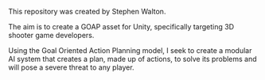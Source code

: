 This repository was created by Stephen Walton.

The aim is to create a GOAP asset for Unity, specifically targeting 3D shooter game developers.

Using the Goal Oriented Action Planning model, I seek to create a modular AI system that creates a plan, made up of actions, to solve its problems and will pose a severe threat to any player.
